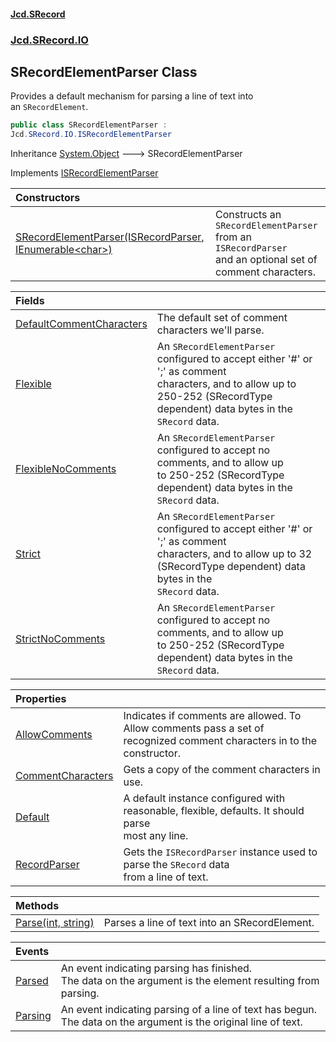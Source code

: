 #### [Jcd.SRecord](index.md 'index')
### [Jcd.SRecord.IO](Jcd.SRecord.IO.md 'Jcd.SRecord.IO')

## SRecordElementParser Class

Provides a default mechanism for parsing a line of text into  
an `SRecordElement`.

```csharp
public class SRecordElementParser :
Jcd.SRecord.IO.ISRecordElementParser
```

Inheritance [System.Object](https://docs.microsoft.com/en-us/dotnet/api/System.Object 'System.Object') &#129106; SRecordElementParser

Implements [ISRecordElementParser](Jcd.SRecord.IO.ISRecordElementParser.md 'Jcd.SRecord.IO.ISRecordElementParser')

| Constructors | |
| :--- | :--- |
| [SRecordElementParser(ISRecordParser, IEnumerable&lt;char&gt;)](Jcd.SRecord.IO.SRecordElementParser.SRecordElementParser(Jcd.SRecord.ISRecordParser,System.Collections.Generic.IEnumerable_char_).md 'Jcd.SRecord.IO.SRecordElementParser.SRecordElementParser(Jcd.SRecord.ISRecordParser, System.Collections.Generic.IEnumerable<char>)') | Constructs an `SRecordElementParser` from an `ISRecordParser`<br/>and an optional set of comment characters. |

| Fields | |
| :--- | :--- |
| [DefaultCommentCharacters](Jcd.SRecord.IO.SRecordElementParser.DefaultCommentCharacters.md 'Jcd.SRecord.IO.SRecordElementParser.DefaultCommentCharacters') | The default set of comment characters we'll parse. |
| [Flexible](Jcd.SRecord.IO.SRecordElementParser.Flexible.md 'Jcd.SRecord.IO.SRecordElementParser.Flexible') | An `SRecordElementParser` configured to accept either '#' or ';' as comment<br/>characters,  and to allow up to 250-252 (SRecordType dependent) data bytes in the<br/>`SRecord` data. |
| [FlexibleNoComments](Jcd.SRecord.IO.SRecordElementParser.FlexibleNoComments.md 'Jcd.SRecord.IO.SRecordElementParser.FlexibleNoComments') | An `SRecordElementParser` configured to accept no comments, and to allow up<br/>to 250-252 (SRecordType dependent) data bytes in the `SRecord` data. |
| [Strict](Jcd.SRecord.IO.SRecordElementParser.Strict.md 'Jcd.SRecord.IO.SRecordElementParser.Strict') | An `SRecordElementParser` configured to accept either '#' or ';' as comment<br/>characters,  and to allow up to 32 (SRecordType dependent) data bytes in the<br/>`SRecord` data. |
| [StrictNoComments](Jcd.SRecord.IO.SRecordElementParser.StrictNoComments.md 'Jcd.SRecord.IO.SRecordElementParser.StrictNoComments') | An `SRecordElementParser` configured to accept no comments, and to allow up<br/>to 250-252 (SRecordType dependent) data bytes in the `SRecord` data. |

| Properties | |
| :--- | :--- |
| [AllowComments](Jcd.SRecord.IO.SRecordElementParser.AllowComments.md 'Jcd.SRecord.IO.SRecordElementParser.AllowComments') | Indicates if comments are allowed. To Allow comments pass a set of<br/>recognized comment characters in to the constructor. |
| [CommentCharacters](Jcd.SRecord.IO.SRecordElementParser.CommentCharacters.md 'Jcd.SRecord.IO.SRecordElementParser.CommentCharacters') | Gets a copy of the comment characters in use. |
| [Default](Jcd.SRecord.IO.SRecordElementParser.Default.md 'Jcd.SRecord.IO.SRecordElementParser.Default') | A default instance configured with reasonable, flexible, defaults. It should parse<br/>most any line. |
| [RecordParser](Jcd.SRecord.IO.SRecordElementParser.RecordParser.md 'Jcd.SRecord.IO.SRecordElementParser.RecordParser') | Gets the `ISRecordParser` instance used to parse the `SRecord` data<br/>from a line of text. |

| Methods | |
| :--- | :--- |
| [Parse(int, string)](Jcd.SRecord.IO.SRecordElementParser.Parse(int,string).md 'Jcd.SRecord.IO.SRecordElementParser.Parse(int, string)') | Parses a line of text into an SRecordElement. |

| Events | |
| :--- | :--- |
| [Parsed](Jcd.SRecord.IO.SRecordElementParser.Parsed.md 'Jcd.SRecord.IO.SRecordElementParser.Parsed') | An event indicating parsing has finished.<br/>The data on the argument is the element resulting from parsing. |
| [Parsing](Jcd.SRecord.IO.SRecordElementParser.Parsing.md 'Jcd.SRecord.IO.SRecordElementParser.Parsing') | An event indicating parsing of a line of text has begun.<br/>The data on the argument is the original line of text. |
